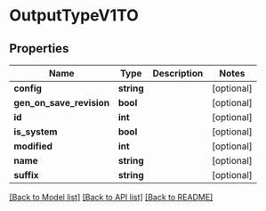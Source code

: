 # OutputTypeV1TO

## Properties
Name | Type | Description | Notes
------------ | ------------- | ------------- | -------------
**config** | **string** |  | [optional] 
**gen_on_save_revision** | **bool** |  | [optional] 
**id** | **int** |  | [optional] 
**is_system** | **bool** |  | [optional] 
**modified** | **int** |  | [optional] 
**name** | **string** |  | [optional] 
**suffix** | **string** |  | [optional] 

[[Back to Model list]](../README.md#documentation-for-models) [[Back to API list]](../README.md#documentation-for-api-endpoints) [[Back to README]](../README.md)


